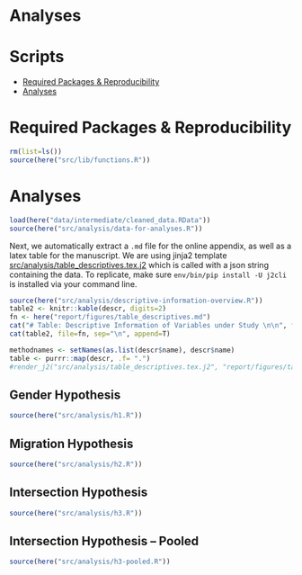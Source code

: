 Analyses
================

# Scripts

  - [Required Packages &
    Reproducibility](#required-packages-&-reproducibility)
  - [Analyses](#analyses)

# Required Packages & Reproducibility

``` r
rm(list=ls())
source(here("src/lib/functions.R"))
```

# Analyses

``` r
load(here("data/intermediate/cleaned_data.RData"))
source(here("src/analysis/data-for-analyses.R"))
```

Next, we automatically extract a `.md` file for the online appendix, as
well as a latex table for the manuscript. We are using jinja2 template
[src/analysis/table\_descriptives.tex.j2](table.tex.j2) which is called
with a json string containing the data. To replicate, make sure
`env/bin/pip install -U j2cli` is installed via your command line.

``` r
source(here("src/analysis/descriptive-information-overview.R"))
table2 <- knitr::kable(descr, digits=2)
fn <- here("report/figures/table_descriptives.md")
cat("# Table: Descriptive Information of Variables under Study \n\n", file=fn)
cat(table2, file=fn, sep="\n", append=T)

methodnames <- setNames(as.list(descr$name), descr$name)
table <- purrr::map(descr, .f= ".") 
#render_j2("src/analysis/table_descriptives.tex.j2", "report/figures/table_descriptives.tex", data=list(data=table, methods=methodnames))
```

## Gender Hypothesis

``` r
source(here("src/analysis/h1.R"))
```

## Migration Hypothesis

``` r
source(here("src/analysis/h2.R"))
```

## Intersection Hypothesis

``` r
source(here("src/analysis/h3.R"))
```

## Intersection Hypothesis – Pooled

``` r
source(here("src/analysis/h3-pooled.R"))
```
